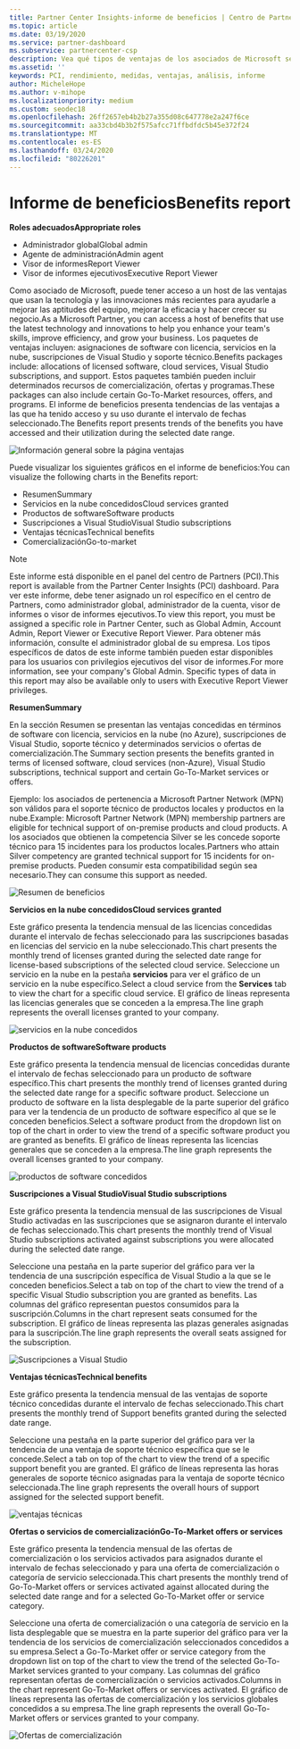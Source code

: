 ```yaml
---
title: Partner Center Insights-informe de beneficios | Centro de Partners
ms.topic: article
ms.date: 03/19/2020
ms.service: partner-dashboard
ms.subservice: partnercenter-csp
description: Vea qué tipos de ventajas de los asociados de Microsoft se le han concedido para ayudar a crecer su negocio, mejorar la eficacia y mejorar los conocimientos del equipo.
ms.assetid: ''
keywords: PCI, rendimiento, medidas, ventajas, análisis, informe
author: MicheleHope
ms.author: v-mihope
ms.localizationpriority: medium
ms.custom: seodec18
ms.openlocfilehash: 26ff2657eb4b2b27a355d08c647778e2a247f6ce
ms.sourcegitcommit: aa33cbd4b3b2f575afcc71ffbdfdc5b45e372f24
ms.translationtype: MT
ms.contentlocale: es-ES
ms.lasthandoff: 03/24/2020
ms.locfileid: "80226201"
---
```

# <a name="benefits-report"></a><span data-ttu-id="fedca-104">Informe de beneficios</span><span class="sxs-lookup"><span data-stu-id="fedca-104">Benefits report</span></span>

<span data-ttu-id="fedca-105">**Roles adecuados**</span><span class="sxs-lookup"><span data-stu-id="fedca-105">**Appropriate roles**</span></span>
- <span data-ttu-id="fedca-106">Administrador global</span><span class="sxs-lookup"><span data-stu-id="fedca-106">Global admin</span></span>
- <span data-ttu-id="fedca-107">Agente de administración</span><span class="sxs-lookup"><span data-stu-id="fedca-107">Admin agent</span></span>
- <span data-ttu-id="fedca-108">Visor de informes</span><span class="sxs-lookup"><span data-stu-id="fedca-108">Report Viewer</span></span>
- <span data-ttu-id="fedca-109">Visor de informes ejecutivos</span><span class="sxs-lookup"><span data-stu-id="fedca-109">Executive Report Viewer</span></span>

<span data-ttu-id="fedca-110">Como asociado de Microsoft, puede tener acceso a un host de las ventajas que usan la tecnología y las innovaciones más recientes para ayudarle a mejorar las aptitudes del equipo, mejorar la eficacia y hacer crecer su negocio.</span><span class="sxs-lookup"><span data-stu-id="fedca-110">As a Microsoft Partner, you can access a host of benefits that use the latest technology and innovations to help you enhance your team's skills, improve efficiency, and grow your business.</span></span> <span data-ttu-id="fedca-111">Los paquetes de ventajas incluyen: asignaciones de software con licencia, servicios en la nube, suscripciones de Visual Studio y soporte técnico.</span><span class="sxs-lookup"><span data-stu-id="fedca-111">Benefits packages include: allocations of licensed software, cloud services, Visual Studio subscriptions, and support.</span></span> <span data-ttu-id="fedca-112">Estos paquetes también pueden incluir determinados recursos de comercialización, ofertas y programas.</span><span class="sxs-lookup"><span data-stu-id="fedca-112">These packages can also include certain Go-To-Market resources, offers, and programs.</span></span> <span data-ttu-id="fedca-113">El informe de beneficios presenta tendencias de las ventajas a las que ha tenido acceso y su uso durante el intervalo de fechas seleccionado.</span><span class="sxs-lookup"><span data-stu-id="fedca-113">The Benefits report presents trends of the benefits you have accessed and their utilization during the selected date range.</span></span>

![Información general sobre la página ventajas](images/pci/pci_benefits_intro_1.png)

<span data-ttu-id="fedca-115">Puede visualizar los siguientes gráficos en el informe de beneficios:</span><span class="sxs-lookup"><span data-stu-id="fedca-115">You can visualize the following charts in the Benefits report:</span></span>

- <span data-ttu-id="fedca-116">Resumen</span><span class="sxs-lookup"><span data-stu-id="fedca-116">Summary</span></span>
- <span data-ttu-id="fedca-117">Servicios en la nube concedidos</span><span class="sxs-lookup"><span data-stu-id="fedca-117">Cloud services granted</span></span>
- <span data-ttu-id="fedca-118">Productos de software</span><span class="sxs-lookup"><span data-stu-id="fedca-118">Software products</span></span>
- <span data-ttu-id="fedca-119">Suscripciones a Visual Studio</span><span class="sxs-lookup"><span data-stu-id="fedca-119">Visual Studio subscriptions</span></span>
- <span data-ttu-id="fedca-120">Ventajas técnicas</span><span class="sxs-lookup"><span data-stu-id="fedca-120">Technical benefits</span></span>
- <span data-ttu-id="fedca-121">Comercialización</span><span class="sxs-lookup"><span data-stu-id="fedca-121">Go-to-market</span></span>

 > [!NOTE]
 > <span data-ttu-id="fedca-122">Este informe está disponible en el panel del centro de Partners (PCI).</span><span class="sxs-lookup"><span data-stu-id="fedca-122">This report is available from the Partner Center Insights (PCI) dashboard.</span></span> <span data-ttu-id="fedca-123">Para ver este informe, debe tener asignado un rol específico en el centro de Partners, como administrador global, administrador de la cuenta, visor de informes o visor de informes ejecutivos.</span><span class="sxs-lookup"><span data-stu-id="fedca-123">To view this report, you must be assigned a specific role in Partner Center, such as Global Admin, Account Admin, Report Viewer or Executive Report Viewer.</span></span> <span data-ttu-id="fedca-124">Para obtener más información, consulte el administrador global de su empresa. Los tipos específicos de datos de este informe también pueden estar disponibles para los usuarios con privilegios ejecutivos del visor de informes.</span><span class="sxs-lookup"><span data-stu-id="fedca-124">For more information, see your company's Global Admin. Specific types of data in this report may also be available only to users with Executive Report Viewer privileges.</span></span>

<span data-ttu-id="fedca-125">**Resumen**</span><span class="sxs-lookup"><span data-stu-id="fedca-125">**Summary**</span></span>

<span data-ttu-id="fedca-126">En la sección Resumen se presentan las ventajas concedidas en términos de software con licencia, servicios en la nube (no Azure), suscripciones de Visual Studio, soporte técnico y determinados servicios o ofertas de comercialización.</span><span class="sxs-lookup"><span data-stu-id="fedca-126">The Summary section presents the benefits granted in terms of licensed software, cloud services (non-Azure), Visual Studio subscriptions, technical support and certain Go-To-Market services or offers.</span></span>

<span data-ttu-id="fedca-127">Ejemplo: los asociados de pertenencia a Microsoft Partner Network (MPN) son válidos para el soporte técnico de productos locales y productos en la nube.</span><span class="sxs-lookup"><span data-stu-id="fedca-127">Example: Microsoft Partner Network (MPN) membership partners are eligible for technical support of on-premise products and cloud products.</span></span> <span data-ttu-id="fedca-128">A los asociados que obtienen la competencia Silver se les concede soporte técnico para 15 incidentes para los productos locales.</span><span class="sxs-lookup"><span data-stu-id="fedca-128">Partners who attain Silver competency are granted technical support for 15 incidents for on-premise products.</span></span> <span data-ttu-id="fedca-129">Pueden consumir esta compatibilidad según sea necesario.</span><span class="sxs-lookup"><span data-stu-id="fedca-129">They can consume this support as needed.</span></span> 

![Resumen de beneficios](images/pci/pci_benefits_summary_2.png)

<span data-ttu-id="fedca-131">**Servicios en la nube concedidos**</span><span class="sxs-lookup"><span data-stu-id="fedca-131">**Cloud services granted**</span></span>

<span data-ttu-id="fedca-132">Este gráfico presenta la tendencia mensual de las licencias concedidas durante el intervalo de fechas seleccionado para las suscripciones basadas en licencias del servicio en la nube seleccionado.</span><span class="sxs-lookup"><span data-stu-id="fedca-132">This chart presents the monthly trend of licenses granted during the selected date range for license-based subscriptions of the selected cloud service.</span></span>
<span data-ttu-id="fedca-133">Seleccione un servicio en la nube en la pestaña **servicios** para ver el gráfico de un servicio en la nube específico.</span><span class="sxs-lookup"><span data-stu-id="fedca-133">Select a cloud service from the **Services** tab to view the chart for a specific cloud service.</span></span> <span data-ttu-id="fedca-134">El gráfico de líneas representa las licencias generales que se conceden a la empresa.</span><span class="sxs-lookup"><span data-stu-id="fedca-134">The line graph represents the overall licenses granted to your company.</span></span>

![servicios en la nube concedidos](images/pci/pci_benefits_cloud_services_granted_3.png)

<span data-ttu-id="fedca-136">**Productos de software**</span><span class="sxs-lookup"><span data-stu-id="fedca-136">**Software products**</span></span>

<span data-ttu-id="fedca-137">Este gráfico presenta la tendencia mensual de licencias concedidas durante el intervalo de fechas seleccionado para un producto de software específico.</span><span class="sxs-lookup"><span data-stu-id="fedca-137">This chart presents the monthly trend of licenses granted during the selected date range for a specific software product.</span></span> <span data-ttu-id="fedca-138">Seleccione un producto de software en la lista desplegable de la parte superior del gráfico para ver la tendencia de un producto de software específico al que se le conceden beneficios.</span><span class="sxs-lookup"><span data-stu-id="fedca-138">Select a software product from the dropdown list on top of the chart in order to view the trend of a specific software product you are granted as benefits.</span></span> <span data-ttu-id="fedca-139">El gráfico de líneas representa las licencias generales que se conceden a la empresa.</span><span class="sxs-lookup"><span data-stu-id="fedca-139">The line graph represents the overall licenses granted to your company.</span></span>

![productos de software concedidos](images/pci/pci_benefits_software_products_granted_4.png)

<span data-ttu-id="fedca-141">**Suscripciones a Visual Studio**</span><span class="sxs-lookup"><span data-stu-id="fedca-141">**Visual Studio subscriptions**</span></span>

<span data-ttu-id="fedca-142">Este gráfico presenta la tendencia mensual de las suscripciones de Visual Studio activadas en las suscripciones que se asignaron durante el intervalo de fechas seleccionado.</span><span class="sxs-lookup"><span data-stu-id="fedca-142">This chart presents the monthly trend of Visual Studio subscriptions activated against subscriptions you were allocated during the selected date range.</span></span>

<span data-ttu-id="fedca-143">Seleccione una pestaña en la parte superior del gráfico para ver la tendencia de una suscripción específica de Visual Studio a la que se le conceden beneficios.</span><span class="sxs-lookup"><span data-stu-id="fedca-143">Select a tab on top of the chart to view the trend of a specific Visual Studio subscription you are granted as benefits.</span></span> <span data-ttu-id="fedca-144">Las columnas del gráfico representan puestos consumidos para la suscripción.</span><span class="sxs-lookup"><span data-stu-id="fedca-144">Columns in the chart represent seats consumed for the subscription.</span></span> <span data-ttu-id="fedca-145">El gráfico de líneas representa las plazas generales asignadas para la suscripción.</span><span class="sxs-lookup"><span data-stu-id="fedca-145">The line graph represents the overall seats assigned for the subscription.</span></span>

![Suscripciones a Visual Studio](images/pci/pci_benefits_visual_studio_subscriptions_5.png)

<span data-ttu-id="fedca-147">**Ventajas técnicas**</span><span class="sxs-lookup"><span data-stu-id="fedca-147">**Technical benefits**</span></span>

<span data-ttu-id="fedca-148">Este gráfico presenta la tendencia mensual de las ventajas de soporte técnico concedidas durante el intervalo de fechas seleccionado.</span><span class="sxs-lookup"><span data-stu-id="fedca-148">This chart presents the monthly trend of Support benefits granted during the selected date range.</span></span>

<span data-ttu-id="fedca-149">Seleccione una pestaña en la parte superior del gráfico para ver la tendencia de una ventaja de soporte técnico específica que se le concede.</span><span class="sxs-lookup"><span data-stu-id="fedca-149">Select a tab on top of the chart to view the trend of a specific support benefit you are granted.</span></span> <span data-ttu-id="fedca-150">El gráfico de líneas representa las horas generales de soporte técnico asignadas para la ventaja de soporte técnico seleccionada.</span><span class="sxs-lookup"><span data-stu-id="fedca-150">The line graph represents the overall hours of support assigned for the selected support benefit.</span></span>

![ventajas técnicas](images/pci/pci_benefits_technical_benefits_6.png)

<span data-ttu-id="fedca-152">**Ofertas o servicios de comercialización**</span><span class="sxs-lookup"><span data-stu-id="fedca-152">**Go-To-Market offers or services**</span></span>

<span data-ttu-id="fedca-153">Este gráfico presenta la tendencia mensual de las ofertas de comercialización o los servicios activados para asignados durante el intervalo de fechas seleccionado y para una oferta de comercialización o categoría de servicio seleccionada.</span><span class="sxs-lookup"><span data-stu-id="fedca-153">This chart presents the monthly trend of Go-To-Market offers or services activated against allocated during the selected date range and for a selected Go-To-Market offer or service category.</span></span>

<span data-ttu-id="fedca-154">Seleccione una oferta de comercialización o una categoría de servicio en la lista desplegable que se muestra en la parte superior del gráfico para ver la tendencia de los servicios de comercialización seleccionados concedidos a su empresa.</span><span class="sxs-lookup"><span data-stu-id="fedca-154">Select a Go-To-Market offer or service category from the dropdown list on top of the chart to view the trend of the selected Go-To-Market services granted to your company.</span></span> <span data-ttu-id="fedca-155">Las columnas del gráfico representan ofertas de comercialización o servicios activados.</span><span class="sxs-lookup"><span data-stu-id="fedca-155">Columns in the chart represent Go-To-Market offers or services activated.</span></span> <span data-ttu-id="fedca-156">El gráfico de líneas representa las ofertas de comercialización y los servicios globales concedidos a su empresa.</span><span class="sxs-lookup"><span data-stu-id="fedca-156">The line graph represents the overall Go-To-Market offers or services granted to your company.</span></span>

![Ofertas de comercialización](images/pci/pci_benefits_go_to_market_7.png)
